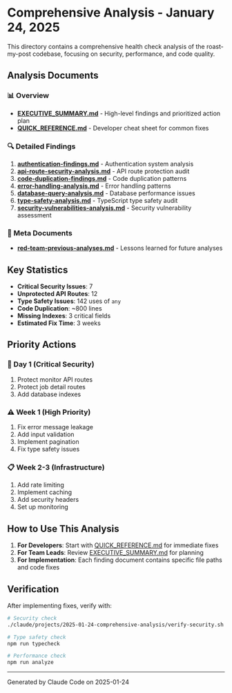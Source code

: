 # Comprehensive Analysis - January 24, 2025

This directory contains a comprehensive health check analysis of the roast-my-post codebase, focusing on security, performance, and code quality.

## Analysis Documents

### 📊 Overview
- **[EXECUTIVE_SUMMARY.md](./EXECUTIVE_SUMMARY.md)** - High-level findings and prioritized action plan
- **[QUICK_REFERENCE.md](./QUICK_REFERENCE.md)** - Developer cheat sheet for common fixes

### 🔍 Detailed Findings
1. **[authentication-findings.md](./authentication-findings.md)** - Authentication system analysis
2. **[api-route-security-analysis.md](./api-route-security-analysis.md)** - API route protection audit
3. **[code-duplication-findings.md](./code-duplication-findings.md)** - Code duplication patterns
4. **[error-handling-analysis.md](./error-handling-analysis.md)** - Error handling patterns
5. **[database-query-analysis.md](./database-query-analysis.md)** - Database performance issues
6. **[type-safety-analysis.md](./type-safety-analysis.md)** - TypeScript type safety audit
7. **[security-vulnerabilities-analysis.md](./security-vulnerabilities-analysis.md)** - Security vulnerability assessment

### 📝 Meta Documents
- **[red-team-previous-analyses.md](./red-team-previous-analyses.md)** - Lessons learned for future analyses

## Key Statistics

- **Critical Security Issues**: 7
- **Unprotected API Routes**: 12
- **Type Safety Issues**: 142 uses of `any`
- **Code Duplication**: ~800 lines
- **Missing Indexes**: 3 critical fields
- **Estimated Fix Time**: 3 weeks

## Priority Actions

### 🚨 Day 1 (Critical Security)
1. Protect monitor API routes
2. Protect job detail routes
3. Add database indexes

### ⚠️ Week 1 (High Priority)
1. Fix error message leakage
2. Add input validation
3. Implement pagination
4. Fix type safety issues

### 📋 Week 2-3 (Infrastructure)
1. Add rate limiting
2. Implement caching
3. Add security headers
4. Set up monitoring

## How to Use This Analysis

1. **For Developers**: Start with [QUICK_REFERENCE.md](./QUICK_REFERENCE.md) for immediate fixes
2. **For Team Leads**: Review [EXECUTIVE_SUMMARY.md](./EXECUTIVE_SUMMARY.md) for planning
3. **For Implementation**: Each finding document contains specific file paths and code fixes

## Verification

After implementing fixes, verify with:

```bash
# Security check
./claude/projects/2025-01-24-comprehensive-analysis/verify-security.sh

# Type safety check
npm run typecheck

# Performance check
npm run analyze
```

---

Generated by Claude Code on 2025-01-24